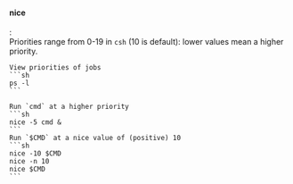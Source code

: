 #### nice
:   
    Priorities range from 0-19 in `csh` (10 is default): lower values mean a higher priority.

    View priorities of jobs
    ```sh
    ps -l
    ```

    Run `cmd` at a higher priority
    ```sh
    nice -5 cmd &
    ```
    Run `$CMD` at a nice value of (positive) 10
    ```sh
    nice -10 $CMD
    nice -n 10
    nice $CMD
    ```